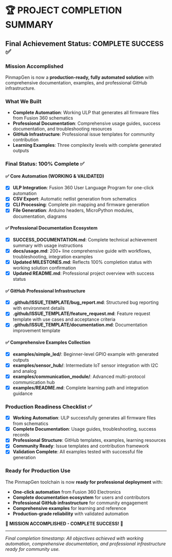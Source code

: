 # 🏆 PROJECT COMPLETION SUMMARY

## Final Achievement Status: **COMPLETE SUCCESS** ✅

### Mission Accomplished
PinmapGen is now a **production-ready, fully automated solution** with comprehensive documentation, examples, and professional GitHub infrastructure.

### What We Built
- **Complete Automation**: Working ULP that generates all firmware files from Fusion 360 schematics
- **Professional Documentation**: Comprehensive usage guides, success documentation, and troubleshooting resources  
- **GitHub Infrastructure**: Professional issue templates for community contribution
- **Learning Examples**: Three complexity levels with complete generated outputs

### Final Status: 100% Complete ✅

#### ✅ Core Automation (WORKING & VALIDATED)
- [x] **ULP Integration**: Fusion 360 User Language Program for one-click automation
- [x] **CSV Export**: Automatic netlist generation from schematics
- [x] **CLI Processing**: Complete pin mapping and firmware generation
- [x] **File Generation**: Arduino headers, MicroPython modules, documentation, diagrams

#### ✅ Professional Documentation Ecosystem  
- [x] **SUCCESS_DOCUMENTATION.md**: Complete technical achievement summary with usage instructions
- [x] **docs/usage.md**: 200+ line comprehensive guide with workflows, troubleshooting, integration examples
- [x] **Updated MILESTONES.md**: Reflects 100% completion status with working solution confirmation
- [x] **Updated README.md**: Professional project overview with success status

#### ✅ GitHub Professional Infrastructure
- [x] **.github/ISSUE_TEMPLATE/bug_report.md**: Structured bug reporting with environment details
- [x] **.github/ISSUE_TEMPLATE/feature_request.md**: Feature request template with use cases and acceptance criteria  
- [x] **.github/ISSUE_TEMPLATE/documentation.md**: Documentation improvement template

#### ✅ Comprehensive Examples Collection
- [x] **examples/simple_led/**: Beginner-level GPIO example with generated outputs
- [x] **examples/sensor_hub/**: Intermediate IoT sensor integration with I2C and analog
- [x] **examples/communication_module/**: Advanced multi-protocol communication hub
- [x] **examples/README.md**: Complete learning path and integration guidance

### Production Readiness Checklist ✅
- [x] **Working Automation**: ULP successfully generates all firmware files from schematics
- [x] **Complete Documentation**: Usage guides, troubleshooting, success records
- [x] **Professional Structure**: GitHub templates, examples, learning resources
- [x] **Community Ready**: Issue templates and contribution framework
- [x] **Validation Complete**: All examples tested with successful file generation

### Ready for Production Use
The PinmapGen toolchain is now **ready for professional deployment** with:
- **One-click automation** from Fusion 360 Electronics
- **Complete documentation ecosystem** for users and contributors
- **Professional GitHub infrastructure** for community engagement
- **Comprehensive examples** for learning and reference
- **Production-grade reliability** with validated automation

**🎉 MISSION ACCOMPLISHED - COMPLETE SUCCESS! 🎉**

---
*Final completion timestamp: All objectives achieved with working automation, comprehensive documentation, and professional infrastructure ready for community use.*